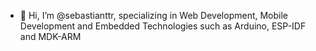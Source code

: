- 👋 Hi, I’m @sebastianttr,
specializing in Web Development, Mobile Development and Embedded Technologies such as Arduino, ESP-IDF and MDK-ARM



<!---
sebastianttr/sebastianttr is a ✨ special ✨ repository because its `README.md` (this file) appears on your GitHub profile.
You can click the Preview link to take a look at your changes.
--->
